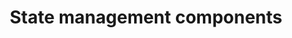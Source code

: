 ---
title: "State management components"
linkTitle: "State management"
description: "Guidance on setting up different state stores for Dapr state management"
weight: 1000
type: docs
---